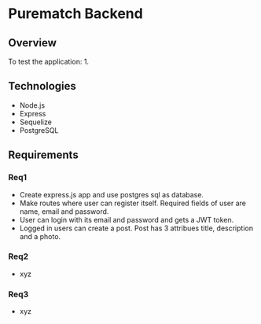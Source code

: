 # Purematch Backend

## Overview


To test the application:
1.

## Technologies
- Node.js
- Express
- Sequelize
- PostgreSQL


## Requirements

### Req1

- Create express.js app and use postgres sql as database.
- Make routes where user can register itself. Required fields of user are name, email and password.
- User can login with its email and password and gets a JWT token.
- Logged in users can create a post. Post has 3 attribues title, description and a photo.
	
### Req2

- xyz  
	
### Req3

- xyz






